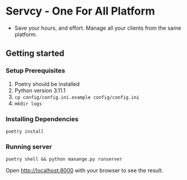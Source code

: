 # Servcy - One For All Platform

- Save your hours, and effort. Manage all your clients from the same platform.

## Getting started

### Setup Prerequisites

1. Poetry should be installed
2. Python version 3.11.1
3. `cp config/config.ini.example config/config.ini`
4. `mkdir logs`

### Installing Dependencies

```
poetry install
```

### Running server

```
poetry shell && python manange.py runserver
```

Open [http://localhost:8000](http://localhost:8000) with your browser to see the result.

